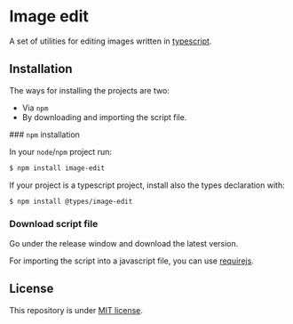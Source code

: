 # Image edit

A set of utilities for editing images written in
[typescript](https://www.typescriptlang.org/).

## Installation

The ways for installing the projects are two:

- Via `npm`
- By downloading and importing the script file.

### `npm` installation

In your `node`/`npm` project run:

```bash
$ npm install image-edit
```

If your project is a typescript project, install also the types declaration
with:

```bash
$ npm install @types/image-edit
```

### Download script file

Go under the release window and download the latest version.

For importing the script into a javascript file, you can use
[requirejs](https://requirejs.org).

## License

This repository is under [MIT license](./LICENSE).
